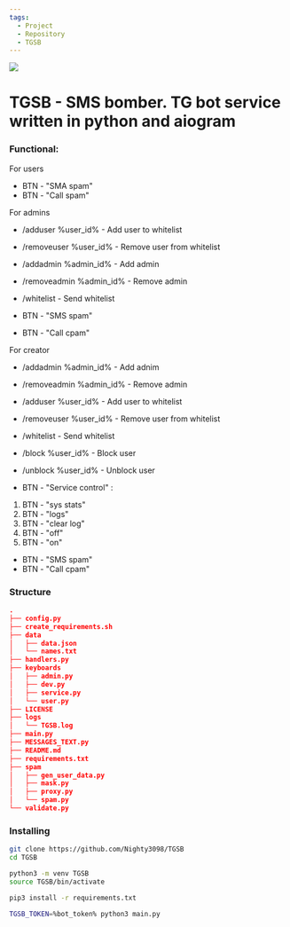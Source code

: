 ```yaml
---
tags:
  - Project
  - Repository
  - TGSB
---
```


![](https://github.com/Nighty3098/TGSB/blob/main/data%2Fheader.png?raw=true)

# TGSB - SMS bomber. TG bot service written in python and aiogram

### Functional:

For users
- BTN - "SMA spam"
- BTN - "Call spam"

For admins
* /adduser %user_id% - Add user to whitelist
* /removeuser %user_id% - Remove user from whitelist
* /addadmin %admin_id% - Add admin
* /removeadmin %admin_id% - Remove admin
* /whitelist - Send whitelist

* BTN - "SMS spam"
* BTN - "Call cpam"

For creator

- /addadmin %admin_id% - Add adnim
- /removeadmin %admin_id% - Remove admin
- /adduser %user_id% - Add user to whitelist
- /removeuser %user_id% - Remove user from whitelist
- /whitelist - Send whitelist
- /block %user_id% - Block user
- /unblock %user_id% - Unblock user

- BTN - "Service control" :
1. BTN - "sys stats"
2. BTN - "logs"
3. BTN - "clear log"
4. BTN - "off"
5. BTN - "on"

- BTN - "SMS spam"
- BTN - "Call cpam"

### Structure
```json
.
├── config.py
├── create_requirements.sh
├── data
│   ├── data.json
│   └── names.txt
├── handlers.py
├── keyboards
│   ├── admin.py
│   ├── dev.py
│   ├── service.py
│   └── user.py
├── LICENSE
├── logs
│   └── TGSB.log
├── main.py
├── MESSAGES_TEXT.py
├── README.md
├── requirements.txt
├── spam
│   ├── gen_user_data.py
│   ├── mask.py
│   ├── proxy.py
│   └── spam.py
└── validate.py
```


### Installing

```bash
git clone https://github.com/Nighty3098/TGSB 
cd TGSB

python3 -m venv TGSB
source TGSB/bin/activate

pip3 install -r requirements.txt

TGSB_TOKEN=%bot_token% python3 main.py
```